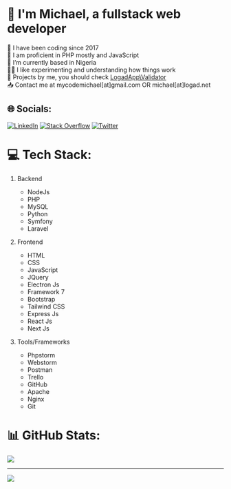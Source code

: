# 💫 I'm Michael, a fullstack web developer
🌱 I have been coding since 2017<br>💬 I am proficient in PHP mostly and JavaScript<br>📍 I’m currently based in Nigeria<br>👨‍💻 I like experimenting and understanding how things work<br>🚀 Projects by me, you should check [LogadApp\Validator](https://github.com/logadapp/validator)<br>📥 Contact me at mycodemichael[at]gmail.com OR michael[at]logad.net


## 🌐 Socials:
[![LinkedIn](https://img.shields.io/badge/LinkedIn-%230077B5.svg?logo=linkedin&logoColor=white)](https://linkedin.com/in/michaelarawole) [![Stack Overflow](https://img.shields.io/badge/-Stackoverflow-FE7A16?logo=stack-overflow&logoColor=white)](https://stackoverflow.com/users/12902649) [![Twitter](https://img.shields.io/badge/Twitter-%231DA1F2.svg?logo=Twitter&logoColor=white)](https://twitter.com/michaelthedev_) 

# 💻 Tech Stack:
1. Backend
   * NodeJs
   * PHP
   * MySQL
   * Python
   * Symfony
   * Laravel
  
2. Frontend
   * HTML
   * CSS
   * JavaScript
   * JQuery
   * Electron Js
   * Framework 7
   * Bootstrap
   * Tailwind CSS
   * Express Js
   * React Js
   * Next Js

3. Tools/Frameworks
   * Phpstorm
   * Webstorm
   * Postman
   * Trello
   * GitHub
   * Apache
   * Nginx
   * Git


# 📊 GitHub Stats:
![](https://streak-stats.demolab.com/?user=michaelthedev&stroke=ffffff&background=1c1917&ring=14b8a6&fire=14b8a6&currStreakNum=ffffff&currStreakLabel=14b8a6&sideNums=ffffff&sideLabels=ffffff&dates=ffffff&hide_border=true)

---
<img src="https://komarev.com/ghpvc/?username=michaelthedev&&style=flat-square" align="center" />

<!-- Proudly created with GPRM ( https://gprm.itsvg.in ) -->
